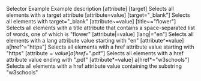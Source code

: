 Selector	        Example	                Example description
[attribute]	        [target]	            Selects all elements with a target attribute
[attribute=value]	[target="_blank"]	    Selects all elements with target="_blank"
[attribute~=value]	[title~="flower"]	    Selects all elements with a title attribute that contains a space-separated list of words, one of which is "flower"
[attribute|=value]	[lang|="en"]	        Selects all elements with a lang attribute value starting with "en"
[attribute^=value]	a[href^="https"]	    Selects all <a> elements with a href attribute value starting with "https"
[attribute$=value]	a[href$=".pdf"]	        Selects all <a> elements with a href attribute value ending with ".pdf"
[attribute*=value]	a[href*="w3schools"]	Selects all <a> elements with a href attribute value containing the substring "w3schools"